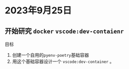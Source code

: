 # 2023年9月25日 

## 开始研究 `docker` `vscode:dev-contaienr`

目标

1. 创建一个自用的`pyenv-poetry`基础容器
2. 用这个基础容器设计一个 `vscode:dev-container` 。
